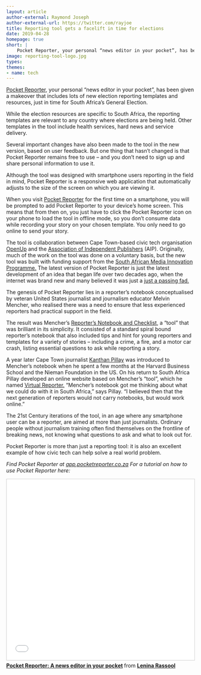 ```yaml
---
layout: article
author-external: Raymond Joseph
author-external-url: https://twitter.com/rayjoe
title: Reporting tool gets a facelift in time for elections
date: 2019-04-28
homepage: true
short: |
    Pocket Reporter, your personal “news editor in your pocket”, has been given a makeover that includes lots of new election reporting templates and resources, just in time for South Africa’s General Election.
image: reporting-tool-logo.jpg
types:
themes:
- name: tech
---
```

[Pocket Reporter](https://app.pocketreporter.co.za/eng/folders/index.html), your personal “news editor in your pocket”, has been given a makeover that includes lots of new election reporting templates and resources, just in time for South Africa’s General Election.

While the election resources are specific to South Africa, the reporting templates are relevant to any country where elections are being held. Other templates in the tool include health services, hard news and service delivery.


Several important changes have also been made to the tool in the new version, based on user feedback. But one thing that hasn’t changed is that Pocket Reporter remains free to use – and you don’t need to sign up and share personal information to use it.


Although the tool was designed with smartphone users reporting in the field in mind, Pocket Reporter is a responsive web application that automatically adjusts to the size of the screen on which you are viewing it. 


When you visit [Pocket Reporter](https://app.pocketreporter.co.za/) for the first time on a smartphone, you will be prompted to add Pocket Reporter to your device’s home screen. This means that from then on, you just have to click the Pocket Reporter icon on your phone to load the tool in offline mode, so you don’t consume data while recording your story on your chosen template. You only need to go online to send your story.


The tool is collaboration between Cape Town-based civic tech organisation [OpenUp](https://openup.org.za/) and the [Association of Independent Publishers](https://www.aip.org.za/) (AIP). Originally, much of the work on the tool was done on a voluntary basis, but the new tool was built with funding support from the [South African Media Innovation Programme.](https://samip.mdif.org/) 
The latest version of Pocket Reporter is just the latest development of an idea that began life over two decades ago, when the internet was brand new and many believed it was just a [just a passing fad.](https://www.newsweek.com/clifford-stoll-why-web-wont-be-nirvana-185306) 


The genesis of Pocket Reporter lies in a reporter’s notebook conceptualised by veteran United States journalist and journalism educator Melvin Mencher, who realised there was a need to ensure that less experienced reporters had practical support in the field. 


The result was Mencher’s [Reporter’s Notebook and Checklist](https://www.amazon.com/Reporters-Notebook-Writing-Student-Journalists/dp/0967640903), a “tool” that was brilliant in its simplicity. It consisted of a standard spiral bound reporter’s notebook that also included tips and hint for young reporters and templates for a variety of stories – including a crime, a fire, and a motor car crash, listing essential questions to ask while reporting a story.


A year later Cape Town journalist [Kanthan Pillay](https://twitter.com/kanthanpillay) was introduced to Mencher’s notebook when he spent a few months at the Harvard Business School and the Nieman Foundation in the US. On his return to South Africa Pillay developed an online website based on Mencher’s “tool”, which he named [Virtual Reporter.](http://nqabile.co.za/virtual)
“Mencher’s notebook got me thinking about what we could do with it in South Africa,” says Pillay. “I believed then that the next generation of reporters would not carry notebooks, but would work online.” 


The 21st Century iterations of the tool, in an age where any smartphone user can be a reporter, are aimed at more than just journalists. Ordinary people without journalism training often find themselves on the frontline of breaking news, not knowing what questions to ask and what to look out for.


Pocket Reporter is more than just a reporting tool: it is also an excellent example of how civic tech can help solve a real world problem.


*Find Pocket Reporter at [app.pocketreporter.co.za](app.pocketreporter.co.za)*
*For a tutorial on how to use Pocket Reporter here:*
<iframe src="//www.slideshare.net/slideshow/embed_code/key/qlSmQwLxCVCTcp" width="595" height="485" frameborder="0" marginwidth="0" marginheight="0" scrolling="no" style="border:1px solid #CCC; border-width:1px; margin-bottom:5px; max-width: 100%;" allowfullscreen> </iframe> <div style="margin-bottom:5px"> <strong> <a href="//www.slideshare.net/Lenina210/pocket-reporter-a-news-editor-in-your-pocket" title="Pocket Reporter: A news editor in your pocket" target="_blank">Pocket Reporter: A news editor in your pocket</a> </strong> from <strong><a href="https://www.slideshare.net/Lenina210" target="_blank">Lenina Rassool</a></strong> </div>

